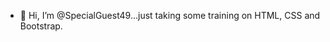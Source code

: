 - 👋 Hi, I’m @SpecialGuest49...just taking some training on HTML, CSS and Bootstrap.

<!---
SpecialGuest49/SpecialGuest49 is a ✨ special ✨ repository because its `README.md` (this file) appears on your GitHub profile.
You can click the Preview link to take a look at your changes.
--->
